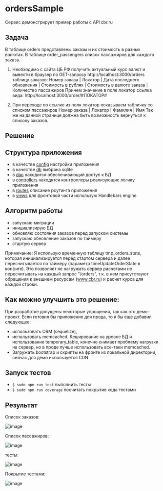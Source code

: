 # ordersSample
Сервис демонстрирует пример работы с API cbr.ru

## Задача
В таблице orders представлены заказы и их стоимость в разных валютах.
В таблице order_passengers список пассажиров для каждого заказа.

1. Необходимо с сайта ЦБ РФ получить актуальный курс валют и вывести в браузер по GET-запросу http://localhost:3000/orders таблицу заказов:
Номер заказа | Локатор | Дата последнего обновления | Стоимость в рублях | Стоимость в валюте заказа | Количество пассажиров 
Причем значение в поле локатор ссылка вида: http://localhost:3000/order/#ЛОКАТОР#

2. При переходе по ссылке из поля локатор показываем табличку со списком пассажиров
Номер заказа | Локатор | Фамилия | Имя
Так же на данной странице должна быть возможность вернуться к списоку заказов.

## Решение

## Структура приложения
 - в качестве [config](./config) настройки приложения
 - в качестве [db](./db) выбрана sqlite
 - в [dao](./dao) находится обеспечивающий доступ к БД
 - в [controllers](./controllers) находятся контроллеры реализующие логику приложения
 - в [routes](./routes) описание роутинга приложения
 - в [views](./views) для фронтовой части использую Handlebars engine

## Алгоритм работы 
  - запускаю миграции
  - инициализирую БД
  - обновляю состояния заказов перед запуском системы
  - запускаю обновление заказов по таймеру
  - стартую сервер
 
 Примечание: Я использую временную таблицу tmp_orders_state, которая инициализируется перед стартом сервера и далее пересчитывается по таймеру (параметр timeUpdateOrderState в конфиге).
 Это позволяет не нагружать сервер расчетами не пересчитывать на каждый запрос "/orders",
 т.к. в нем присутствуют обращения к внешнем ресурсам (www.cbr.ru) и расчет курса для каждой строки.
 
## Как можно улучшить это решение: 
При разработке допущены некоторые упрощения, так как это демо-проект. Если готовил бы приложение для прода, то я бы еще добавил следующее:
 - использовать ORM (sequelize),
 - использовать memcached. Кеширование на уровне БД и использование temporary_table, конечно снимает проблему нагрузки на сервер, но в проде лучше использовать все-таки memcached.
 - Загружать bootstrap и скрипты на фронте из локальной директории, сейчас для демо используется CDN

## Запуск тестов   
 - `$ sudo npm run test` выполнить тесты
 - `$ sudo npm run coverage` посчитать покрытие кода тестами

## Результат
Список заказов:

![image](https://user-images.githubusercontent.com/18545939/64964906-b1c19200-d8a4-11e9-9391-47bf1ee628d8.png)

Список пассажиров:

![image](https://user-images.githubusercontent.com/18545939/64964966-c9007f80-d8a4-11e9-9f3a-f2027763b1b5.png)

тесты:

![image](https://user-images.githubusercontent.com/18545939/64964834-89399800-d8a4-11e9-8527-b70c96f47f9a.png)

Покрытие тестами:

![image](https://user-images.githubusercontent.com/18545939/64964779-67401580-d8a4-11e9-99e6-9589ca2a7bde.png)
